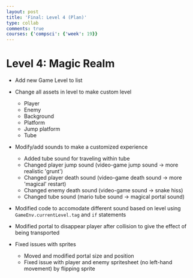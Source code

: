 ```yaml
---
layout: post
title: 'Final: Level 4 (Plan)'
type: collab
comments: true
courses: {'compsci': {'week': 19}}
---
```


# Level 4: Magic Realm

- Add new Game Level to list

- Change all assets in level to make custom level
    - Player
    - Enemy
    - Background
    - Platform
    - Jump platform
    - Tube

- Modify/add sounds to make a customized experience
    - Added tube sound for traveling within tube
    - Changed player jump sound (video-game jump sound -> more realistic 'grunt')
    - Changed player death sound (video-game death sound -> more 'magical' restart)
    - Changed enemy death sound (video-game sound -> snake hiss)
    - Changed tube sound (mario tube sound -> magical portal sound)

- Modified code to accomodate different sound based on level using `GameEnv.currentLevel.tag` and `if` statements

- Modified portal to disappear player after collision to give the effect of being transported

- Fixed issues with sprites
    - Moved and modified portal size and position
    - Fixed issue with player and enemy spritesheet (no left-hand movement) by flipping sprite